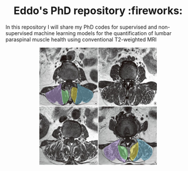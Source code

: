 <h1 align="center"> Eddo's PhD repository :fireworks: </h1>

In this repository I will share my PhD codes for supervised and non-supervised machine learning models for the quantification of lumbar paraspinal muscle health using conventional T2-weighted MRI

<p align="center">
    <img src="https://github.com/Eddowesselink/PhD/blob/main/assets/image_github_readme.jpg" height="320" width="320"/>
</p>